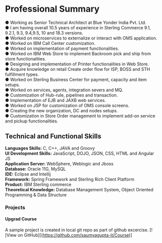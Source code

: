 # Professional Summary

●	Working as Senior Technical Architect at Blue Yonder India Pvt. Ltd. </br>
●	I am having overall 10.5 years of experience in Sterling Commerce 9.1, 9.2.1, 9.3, 9.4,9.5, 10 and 18.3 versions.</br>
●	Worked on microservices to externalize or interact with OMS application. </br>
●	Worked on IBM Call Center customization.</br>
●	Worked on implementation of payment functionalities.</br>
●	Worked on IBM Web Store to implement Backroom pick and ship from store functionalities.</br>
●	Designing and implementation of Printer functionalities in Web Store.</br>
●	Acquire knowledge on retail Create order flow for ISP, BOSS and STH fulfillment types.</br>
●	Worked on Sterling Business Center for payment, capacity and item setups.</br>
●	Worked on services, agents, integration severs and MQ.</br>
●	Customization of Hub-rule, pipelines and transaction.</br>
●	Implementation of EJB and JAXB web services.</br>
●	Worked on JSP for customization of OMS console screens.</br>
●	Creating the new organization, DC and nodes setups.</br>
●	Customization in Store Order management to implement add-on service and pickup functionalities.</br>

## Technical and Functional Skills 

<b>Languages Skills:</b> C, C++, JAVA and Groovy </br>
<b>UI Development Skills:</b> JavaScript, DOJO, JSON, CSS, HTML and Angular JS </br>
<b>Application Server:</b> WebSphere, Weblogic and Jboss </br>
<b>Database:</b> Oracle 11G, MySQL </br>
<b>IDE:</b> Eclipse and Intellij </br>
<b>Framework:</b> Spring Framework and Sterling Rich Client Platform </br>
<b>Product:</b> IBM Sterling commerce </br>
<b>Theoretical Knowledge:</b> Database Management System, Object Oriented Programming & Data Structure </br>


### Projects

#### Upgrad Course

A sample project is created in local git repo as part of github excercise.
[![View on GitHub][(https://github.com/saumyagupta-it/Course)]


